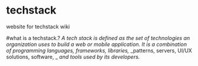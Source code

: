 # techstack
website for techstack wiki



#what is a techstack.?
_A tech stack is defined as the set of technologies an organization uses_ 
_to build a web or mobile application._
_It is a combination of programming languages, frameworks, libraries,_
_patterns, servers, UI/UX solutions, software, _
_and tools used by its developers._

